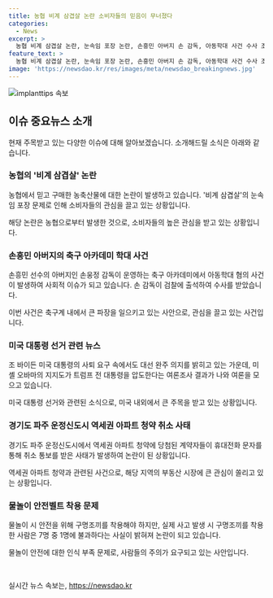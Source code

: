 ```yaml
---
title: 농협 비계 삼겹살 논란 소비자들의 믿음이 무너졌다
categories:
  - News
excerpt: >
  농협 비계 삼겹살 논란, 눈속임 포장 논란, 손흥민 아버지 손 감독, 아동학대 사건 수사 조사, 바이든 대통령 완주 의지, 미셸 오바마 지지도, 경기도 파주 운정신도시 역세권 아파트 청약 취소, 물놀이 안전띠 부재, 구명조끼 착용 중요성 부각 - 각 분야의 핵심 이슈를 빠르고 간결하게 소개한 기사입니다. 사람들의 이목을 끄는 헤드라인과 궁금증을 자극하는 세부적인 내용들이 요약문에 담겨 있어 클릭하고 싶은 뉴스를 쉽게 찾을 수 있습니다.
feature_text: >
  농협 비계 삼겹살 논란, 눈속임 포장 논란, 손흥민 아버지 손 감독, 아동학대 사건 수사 조사, 바이든 대통령 완주 의지, 미셸 오바마 지지도, 경기도 파주 운정신도시 역세권 아파트 청약 취소, 물놀이 안전띠 부재, 구명조끼 착용 중요성 부각 - 각 분야의 핵심 이슈를 빠르고 간결하게 소개한 기사입니다. 사람들의 이목을 끄는 헤드라인과 궁금증을 자극하는 세부적인 내용들이 요약문에 담겨 있어 클릭하고 싶은 뉴스를 쉽게 찾을 수 있습니다.
image: 'https://newsdao.kr/res/images/meta/newsdao_breakingnews.jpg'
---
```


<p><img src="https://newsdao.kr/res/images/meta/newsdao_breakingnews.jpg" alt="implanttips 속보" /></p>

<h2 data-ke-size="size26">이슈 중요뉴스 소개</h2>

<p data-ke-size="size16">현재 주목받고 있는 다양한 이슈에 대해 알아보겠습니다. 소개해드릴 소식은 아래와 같습니다.</p>

<h3>농협의 '비계 삼겹살' 논란</h3>

<p data-ke-size="size16">농협에서 믿고 구매한 농축산물에 대한 논란이 발생하고 있습니다. '비계 삼겹살'의 눈속임 포장 문제로 인해 소비자들의 관심을 끌고 있는 상황입니다.</p>

<p data-ke-size="size16">해당 논란은 농협으로부터 발생한 것으로, 소비자들의 높은 관심을 받고 있는 상황입니다.</p>

<h3>손흥민 아버지의 축구 아카데미 학대 사건</h3>

<p data-ke-size="size16">손흥민 선수의 아버지인 손웅정 감독이 운영하는 축구 아카데미에서 아동학대 혐의 사건이 발생하여 사회적 이슈가 되고 있습니다. 손 감독이 검찰에 출석하여 수사를 받았습니다.</p>

<p data-ke-size="size16">이번 사건은 축구계 내에서 큰 파장을 일으키고 있는 사안으로, 관심을 끌고 있는 사건입니다.</p>

<h3>미국 대통령 선거 관련 뉴스</h3>

<p data-ke-size="size16">조 바이든 미국 대통령의 사퇴 요구 속에서도 대선 완주 의지를 밝히고 있는 가운데, 미셸 오바마의 지지도가 트럼프 전 대통령을 압도한다는 여론조사 결과가 나와 여론을 모으고 있습니다.</p>

<p data-ke-size="size16">미국 대통령 선거와 관련된 소식으로, 미국 내외에서 큰 주목을 받고 있는 상황입니다.</p>

<h3>경기도 파주 운정신도시 역세권 아파트 청약 취소 사태</h3>

<p data-ke-size="size16">경기도 파주 운정신도시에서 역세권 아파트 청약에 당첨된 계약자들이 휴대전화 문자를 통해 취소 통보를 받은 사태가 발생하여 논란이 된 상황입니다.</p>

<p data-ke-size="size16">역세권 아파트 청약과 관련된 사건으로, 해당 지역의 부동산 시장에 큰 관심이 쏠리고 있는 상황입니다.</p>

<h3>물놀이 안전벨트 착용 문제</h3>

<p data-ke-size="size16">물놀이 시 안전을 위해 구명조끼를 착용해야 하지만, 실제 사고 발생 시 구명조끼를 착용한 사람은 7명 중 1명에 불과하다는 사실이 밝혀져 논란이 되고 있습니다.</p>

<p data-ke-size="size16">물놀이 안전에 대한 인식 부족 문제로, 사람들의 주의가 요구되고 있는 사안입니다.</p>

<p data-ke-size="size16">&nbsp;</p>
실시간 뉴스 속보는, <a href="https://newsdao.kr" rel="dofollow">https://newsdao.kr</a>


